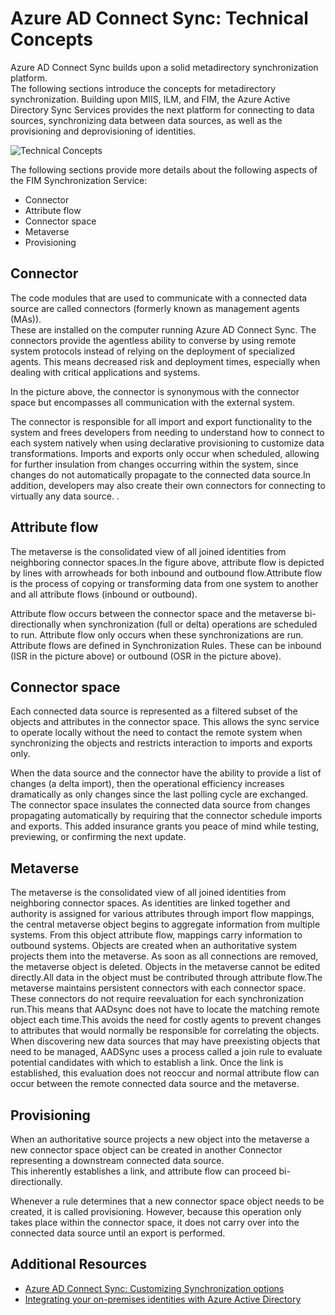 <properties
	pageTitle="Azure AD Connect Sync: Technical Concepts | Windows Azure"
	description="Explains the technical concepts of Azure AD Connect Sync."
	services="active-directory"
	documentationCenter=""
	authors="markusvi"
	manager="stevenpo"
	editor=""/>

<tags
	ms.service="active-directory"
	ms.date="10/13/2015"
	wacn.date=""/>


# Azure AD Connect Sync: Technical Concepts

Azure AD Connect Sync builds upon a solid metadirectory synchronization platform.<br>
The following sections introduce the concepts for metadirectory synchronization.
Building upon MIIS, ILM, and FIM, the Azure Active Directory Sync Services provides the next platform for connecting to data sources, synchronizing data between data sources, as well as the provisioning and deprovisioning of identities.

![Technical Concepts][1]
<!-- deleted by customization



The following sections provide more details about the following aspects of the FIM Synchronization Service:

- Connector
- Attribute flow
- Connector space
- Metaverse
- Provisioning


-->
<!-- keep by customization: begin -->
 


The following sections provide more details about the following aspects of the FIM Synchronization Service: 

- Connector 
- Attribute flow 
- Connector space 
- Metaverse 
- Provisioning 

 
<!-- keep by customization: end -->




## Connector

The code modules that are used to communicate with a connected data source are called connectors (formerly known as  management agents (MAs)).<br>
These are installed on the computer running Azure AD Connect Sync.
The connectors provide the agentless ability to converse by using remote system protocols instead of relying on the deployment of specialized agents. This means decreased risk and deployment times, especially when dealing with critical applications and systems.

In the picture above, the connector is synonymous with the connector space but encompasses all communication with the external system.

The connector is responsible for all import and export functionality to the system and frees developers from needing to understand how to connect to each system natively when using declarative provisioning to customize data transformations.
Imports and exports only occur when scheduled, allowing for further insulation from changes occurring within the system, since changes do not automatically propagate to the connected data source.In addition, developers may also create their own connectors for connecting to virtually any data source. .




## Attribute flow

The metaverse is the consolidated view of all joined identities from neighboring connector spaces.In the figure above, attribute flow is depicted by lines with arrowheads for both inbound and outbound flow.Attribute flow is the process of copying or transforming data from one system to another and all attribute flows (inbound or outbound).

Attribute flow occurs between the connector space and the metaverse bi-directionally when synchronization (full or delta) operations are scheduled to run.
Attribute flow only occurs when these synchronizations are run. Attribute flows are defined in Synchronization Rules. These can be inbound (ISR in the picture above) or outbound (OSR in the picture above).

## Connector space

Each connected data source is represented as a filtered subset of the objects and attributes in the connector space.
This allows the sync service to operate locally without the need to contact the remote system when synchronizing the objects and restricts interaction to imports and exports only.

When the data source and the connector have the ability to provide a list of changes (a delta import), then the operational efficiency increases dramatically as only changes since the last polling cycle are exchanged. The connector space insulates the connected data source from changes propagating automatically by requiring that the connector schedule imports and exports.
This added insurance grants you peace of mind while testing, previewing, or confirming the next update.




## Metaverse

The metaverse is the consolidated view of all joined identities from neighboring connector spaces.
As identities are linked together and authority is assigned for various attributes through import flow mappings, the central metaverse object begins to aggregate information from multiple systems.
From this object attribute flow, mappings carry information to outbound systems.
Objects are created when an authoritative system projects them into the metaverse.
As soon as all connections are removed, the metaverse object is deleted.
Objects in the metaverse cannot be edited directly.All data in the object must be contributed through attribute flow.The metaverse maintains persistent connectors with each connector space.
These connectors do not require reevaluation for each synchronization run.This means that AADsync does not have to locate the matching remote object each time.This avoids the need for costly agents to prevent changes to attributes that would normally be responsible for correlating the objects.
When discovering new data sources that may have preexisting objects that need to be managed, AADSync uses a process called a join rule to evaluate potential candidates with which to establish a link.
Once the link is established, this evaluation does not reoccur and normal attribute flow can occur between the remote connected data source and the metaverse.




## Provisioning

When an authoritative source projects a new object into the metaverse a new connector space object can be created in another Connector representing a downstream connected data source. <br>
This inherently establishes a link, and attribute flow can proceed bi-directionally.

Whenever a rule determines that a new connector space object needs to be created, it is called provisioning. However, because this operation only takes place within the connector space, it does not carry over into the connected data source until an export is performed.



## Additional Resources

* [Azure AD Connect Sync: Customizing Synchronization options](/documentation/articles/active-directory-aadconnectsync-whatis)
* [Integrating your on-premises identities with Azure Active Directory](/documentation/articles/active-directory-aadconnect)
<!--Image references-->
[1]: ./media/active-directory-aadsync-technical-concepts/ic750598.png
